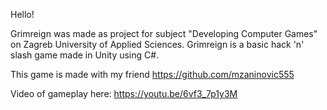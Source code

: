 Hello!

Grimreign was made as project for subject "Developing Computer Games" on Zagreb University of Applied Sciences. Grimreign is a basic hack 'n' slash game made in Unity using C#.

This game is made with my friend https://github.com/mzaninovic555

Video of gameplay here: https://youtu.be/6vf3_7p1y3M
